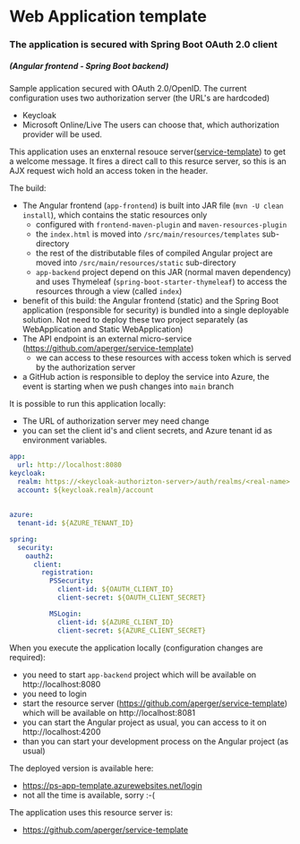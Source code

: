 # Web Application template 
### The application is secured with Spring Boot OAuth 2.0 client
##### (Angular frontend - Spring Boot backend)

Sample application secured with OAuth 2.0/OpenID. The current configuration uses two authorization server (the URL's are hardcoded)
  - Keycloak
  - Microsoft Online/Live
The users can choose that, which authorization provider will be used.

This application uses an enxternal resouce server([service-template](https://github.com/aperger/service-template)) to get a welcome message. It fires a direct call to this resurce server, so this is an AJX request wich hold an access token in the header. 

The build:
- The Angular frontend (`app-frontend`) is built into JAR file (`mvn -U clean install`), which contains the static resources only
  - configured with `frontend-maven-plugin` and `maven-resources-plugin`
  - the `index.html` is moved into `/src/main/resources/templates` sub-directory
  - the rest of the distributable files of compiled Angular project are moved into `/src/main/resources/static` sub-directory
  - `app-backend` project depend on this JAR (normal maven dependency) and uses Thymeleaf (`spring-boot-starter-thymeleaf`) to access the resources through a view (called `index`)
- benefit of this build: the Angular frontend (static) and the Spring Boot application (responsible for security) is bundled into a single deployable solution. Not need to deploy these two project separately (as WebApplication and Static WebApplication)
- The API endpoint is an external micro-service (https://github.com/aperger/service-template)
  - we can access to these resources with access token which is served by the authorization server
- a GitHub action is responsible to deploy the service into Azure,
  the event is starting when we push changes into `main` branch 

It is possible to run this application locally:
 - The URL of authorization server mey need change
 - you can set the client id's and client secrets, and Azure tenant id as environment variables. 

```yaml
app:
  url: http://localhost:8080
keycloak:
  realm: https://<keycloak-authorizton-server>/auth/realms/<real-name>
  account: ${keycloak.realm}/account
  
  
azure:
  tenant-id: ${AZURE_TENANT_ID}

spring:
  security:
    oauth2:
      client:
        registration:
          PSSecurity:
            client-id: ${OAUTH_CLIENT_ID}
            client-secret: ${OAUTH_CLIENT_SECRET}

          MSLogin:
            client-id: ${AZURE_CLIENT_ID}
            client-secret: ${AZURE_CLIENT_SECRET}
```

When you execute the application locally (configuration changes are required):
- you need to start `app-backend` project which will be available on http://localhost:8080
- you need to login
- start the resource server (https://github.com/aperger/service-template) which will be available on http://localhost:8081
- you can start the Angular project as usual, you can access to it on http://localhost:4200
- than you can start your development process on the Angular project (as usual)

The deployed version is available here:
- https://ps-app-template.azurewebsites.net/login
- not all the time is available, sorry :-(

The application uses this resource server is:
- https://github.com/aperger/service-template